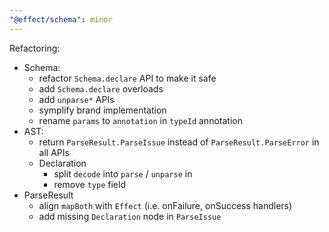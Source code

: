 ```yaml
---
"@effect/schema": minor
---
```


Refactoring:

- Schema:
  - refactor `Schema.declare` API to make it safe
  - add `Schema.declare` overloads
  - add `unparse*` APIs
  - symplify brand implementation
  - rename `params` to `annotation` in `typeId` annotation
- AST:
  - return `ParseResult.ParseIssue` instead of `ParseResult.ParseError` in all APIs
  - Declaration
    - split `decode` into `parse` / `unparse` in
    - remove `type` field
- ParseResult
  - align `mapBoth` with `Effect` (i.e. onFailure, onSuccess handlers)
  - add missing `Declaration` node in `ParseIssue`
